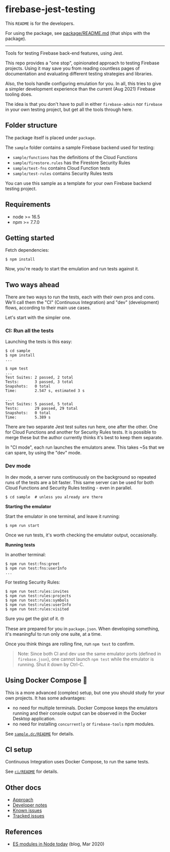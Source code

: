 # firebase-jest-testing

This `README` is for the developers. 

For using the package, see [package/README.md](package/README.md) (that ships with the package).

---

Tools for testing Firebase back-end features, using Jest.

This repo provides a "one stop", opinionated approach to testing Firebase projects. Using it may save you from reading countless pages of documentation and evaluating different testing strategies and libraries.

Also, the tools handle configuring emulation for you. In all, this tries to give a simpler development experience than the current (Aug 2021) Firebase tooling does.

The idea is that you don't have to pull in either `firebase-admin` nor `firebase` in your own testing project, but get all the tools through here.


## Folder structure

The package itself is placed under `package`.

The `sample` folder contains a sample Firebase backend used for testing:

- `sample/functions` has the definitions of the Cloud Functions
- `sample/firestore.rules` has the Firestore Security Rules
- `sample/test-fns` contains Cloud Function tests
- `sample/test-rules` contains Security Rules tests

You can use this sample as a template for your own Firebase backend testing project.

## Requirements

- node >= 16.5
- npm >= 7.7.0

<!--
Developed with:
- macOS 12.3
- node 17.5
- npm 8.4

+ Docker Desktop for Mac 4.6.0
  - 2 cores, 2 GB, 512 MB swap
  - VirtioFS enabled
-->

## Getting started

Fetch dependencies:

```
$ npm install
```

Now, you're ready to start the emulation and run tests against it.


## Two ways ahead

There are two ways to run the tests, each with their own pros and cons. We'll call them the "CI" (Continuous Integration) and "dev" (development) flows, according to their main use cases.

Let's start with the simpler one.


### CI: Run all the tests

Launching the tests is this easy:

```
$ cd sample
$ npm install
...
```

```
$ npm test
...
Test Suites: 2 passed, 2 total
Tests:       3 passed, 3 total
Snapshots:   0 total
Time:        2.547 s, estimated 3 s

...
Test Suites: 5 passed, 5 total
Tests:       29 passed, 29 total
Snapshots:   0 total
Time:        5.389 s
```

There are two separate Jest test suites run here, one after the other. One for Cloud Functions and another for Security Rules tests. It is possible to merge these but the author currently thinks it's best to keep them separate.

In "CI mode", each run launches the emulators anew. This takes ~5s that we can spare, by using the "dev" mode.


### Dev mode

In dev mode, a server runs continuously on the background so repeated runs of the tests are a bit faster. This same server can be used for both Cloud Functions and Security Rules testing - even in parallel.

```
$ cd sample  # unless you already are there
```

**Starting the emulator**

Start the emulator in one terminal, and leave it running:

```
$ npm run start
```

Once we run tests, it's worth checking the emulator output, occasionally.

**Running tests**

In another terminal:

```
$ npm run test:fns:greet
$ npm run test:fns:userInfo
...
```

For testing Security Rules:

```
$ npm run test:rules:invites
$ npm run test:rules:projects
$ npm run test:rules:symbols
$ npm run test:rules:userInfo
$ npm run test:rules:visited
```

Sure you get the gist of it. 🤓

These are prepared for you in `package.json`. When developing something, it's meaningful to run only one suite, at a time.

Once you think things are rolling fine, run `npm test` to confirm.

>Note: Since both CI and dev use the same emulator ports (defined in `firebase.json`), one cannot launch `npm test` while the emulator is running. Shut it down by Ctrl-C.


## Using Docker Compose 🎁

This is a more advanced (complex) setup, but one you should study for your own projects. It has some advantages:

- no need for multiple terminals. Docker Compose keeps the emulators running and their console output can be observed in the Docker Desktop application.
- no need for installing `concurrently` or `firebase-tools` npm modules.

See [`sample.dc/README`](sample.dc/README.md) for details.


## CI setup

Continuous Integration uses Docker Compose, to run the same tests.

See [`ci/README`](ci/README.md) for details.


## Other docs

- [Approach](APPROACH.md)
- [Developer notes](DEVS.md)
- [Known issues](KNOWN.md)
- [Tracked issues](TRACK.md)

## References

- [ES modules in Node today](https://blog.logrocket.com/es-modules-in-node-today/) (blog, Mar 2020)
